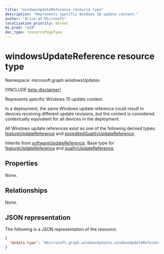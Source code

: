 ```yaml
---
title: "windowsUpdateReference resource type"
description: "Represents specific Windows 10 update content."
author: "Alice-at-Microsoft"
localization_priority: Normal
ms.prod: "w10"
doc_type: resourcePageType
---
```


# windowsUpdateReference resource type

Namespace: microsoft.graph.windowsUpdates

[!INCLUDE [beta-disclaimer](../../includes/beta-disclaimer.md)]

Represents specific Windows 10 update content.

In a deployment, the same Windows update reference could result in devices receiving different update revisions, but the content is considered contextually equivalent for all devices in the deployment.

All Windows update references exist as one of the following derived types: [featureUpdateReference](../resources/windowsupdates-featureupdatereference.md) and [expeditedQualityUpdateReference](../resources/windowsupdates-expeditedqualityupdatereference.md).

Inherits from [softwareUpdateReference](../resources/windowsupdates-softwareupdatereference.md). Base type for [featureUpdateReference](../resources/windowsupdates-featureupdatereference.md) and [qualityUpdateReference](../resources/windowsupdates-qualityupdatereference.md).

## Properties
None.

## Relationships
None.

## JSON representation
The following is a JSON representation of the resource.
<!-- {
  "blockType": "resource",
  "@odata.type": "microsoft.graph.windowsUpdates.windowsUpdateReference"
}
-->
``` json
{
  "@odata.type": "#microsoft.graph.windowsUpdates.windowsUpdateReference"
}
```

